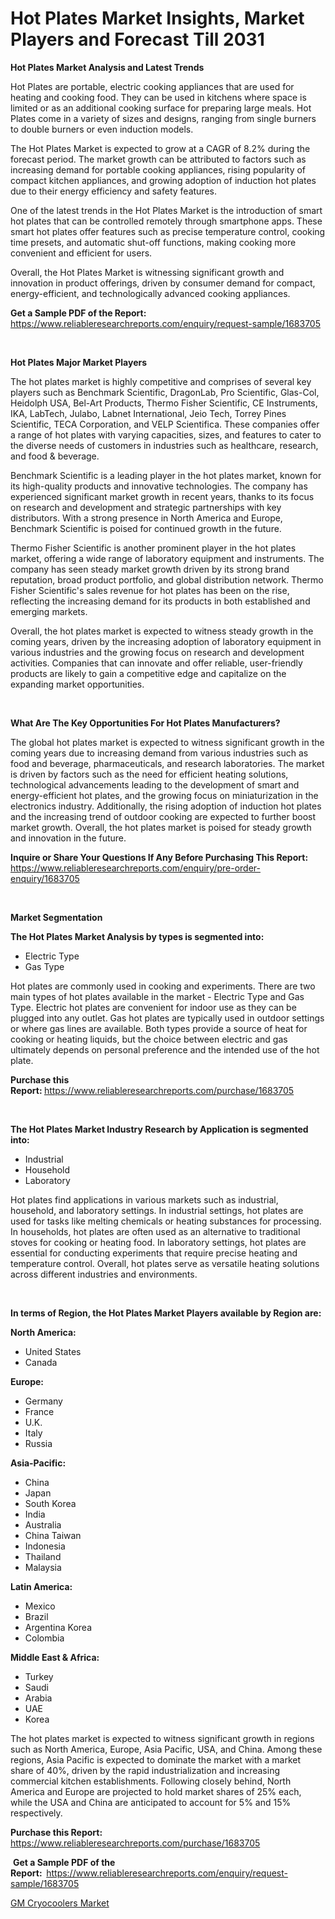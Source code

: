 <p><h1>Hot Plates Market Insights, Market Players and Forecast Till 2031</h1></p><p><strong>Hot Plates Market Analysis and Latest Trends</strong></p>
<p><p>Hot Plates are portable, electric cooking appliances that are used for heating and cooking food. They can be used in kitchens where space is limited or as an additional cooking surface for preparing large meals. Hot Plates come in a variety of sizes and designs, ranging from single burners to double burners or even induction models.</p><p>The Hot Plates Market is expected to grow at a CAGR of 8.2% during the forecast period. The market growth can be attributed to factors such as increasing demand for portable cooking appliances, rising popularity of compact kitchen appliances, and growing adoption of induction hot plates due to their energy efficiency and safety features.</p><p>One of the latest trends in the Hot Plates Market is the introduction of smart hot plates that can be controlled remotely through smartphone apps. These smart hot plates offer features such as precise temperature control, cooking time presets, and automatic shut-off functions, making cooking more convenient and efficient for users.</p><p>Overall, the Hot Plates Market is witnessing significant growth and innovation in product offerings, driven by consumer demand for compact, energy-efficient, and technologically advanced cooking appliances.</p></p>
<p><strong>Get a Sample PDF of the Report:&nbsp;</strong> <a href="https://www.reliableresearchreports.com/enquiry/request-sample/1683705">https://www.reliableresearchreports.com/enquiry/request-sample/1683705</a></p>
<p>&nbsp;</p>
<p><strong>Hot Plates Major Market Players</strong></p>
<p><p>The hot plates market is highly competitive and comprises of several key players such as Benchmark Scientific, DragonLab, Pro Scientific, Glas-Col, Heidolph USA, Bel-Art Products, Thermo Fisher Scientific, CE Instruments, IKA, LabTech, Julabo, Labnet International, Jeio Tech, Torrey Pines Scientific, TECA Corporation, and VELP Scientifica. These companies offer a range of hot plates with varying capacities, sizes, and features to cater to the diverse needs of customers in industries such as healthcare, research, and food & beverage.</p><p>Benchmark Scientific is a leading player in the hot plates market, known for its high-quality products and innovative technologies. The company has experienced significant market growth in recent years, thanks to its focus on research and development and strategic partnerships with key distributors. With a strong presence in North America and Europe, Benchmark Scientific is poised for continued growth in the future.</p><p>Thermo Fisher Scientific is another prominent player in the hot plates market, offering a wide range of laboratory equipment and instruments. The company has seen steady market growth driven by its strong brand reputation, broad product portfolio, and global distribution network. Thermo Fisher Scientific's sales revenue for hot plates has been on the rise, reflecting the increasing demand for its products in both established and emerging markets.</p><p>Overall, the hot plates market is expected to witness steady growth in the coming years, driven by the increasing adoption of laboratory equipment in various industries and the growing focus on research and development activities. Companies that can innovate and offer reliable, user-friendly products are likely to gain a competitive edge and capitalize on the expanding market opportunities.</p></p>
<p>&nbsp;</p>
<p><strong>What Are The Key Opportunities For Hot Plates Manufacturers?</strong></p>
<p><p>The global hot plates market is expected to witness significant growth in the coming years due to increasing demand from various industries such as food and beverage, pharmaceuticals, and research laboratories. The market is driven by factors such as the need for efficient heating solutions, technological advancements leading to the development of smart and energy-efficient hot plates, and the growing focus on miniaturization in the electronics industry. Additionally, the rising adoption of induction hot plates and the increasing trend of outdoor cooking are expected to further boost market growth. Overall, the hot plates market is poised for steady growth and innovation in the future.</p></p>
<p><strong>Inquire or Share Your Questions If Any Before Purchasing This Report:</strong> <a href="https://www.reliableresearchreports.com/enquiry/pre-order-enquiry/1683705">https://www.reliableresearchreports.com/enquiry/pre-order-enquiry/1683705</a></p>
<p>&nbsp;</p>
<p><strong>Market Segmentation</strong></p>
<p><strong>The Hot Plates Market Analysis by types is segmented into:</strong></p>
<p><ul><li>Electric Type</li><li>Gas Type</li></ul></p>
<p><p>Hot plates are commonly used in cooking and experiments. There are two main types of hot plates available in the market - Electric Type and Gas Type. Electric hot plates are convenient for indoor use as they can be plugged into any outlet. Gas hot plates are typically used in outdoor settings or where gas lines are available. Both types provide a source of heat for cooking or heating liquids, but the choice between electric and gas ultimately depends on personal preference and the intended use of the hot plate.</p></p>
<p><strong>Purchase this Report:&nbsp;</strong><a href="https://www.reliableresearchreports.com/purchase/1683705">https://www.reliableresearchreports.com/purchase/1683705</a></p>
<p>&nbsp;</p>
<p><strong>The Hot Plates Market Industry Research by Application is segmented into:</strong></p>
<p><ul><li>Industrial</li><li>Household</li><li>Laboratory</li></ul></p>
<p><p>Hot plates find applications in various markets such as industrial, household, and laboratory settings. In industrial settings, hot plates are used for tasks like melting chemicals or heating substances for processing. In households, hot plates are often used as an alternative to traditional stoves for cooking or heating food. In laboratory settings, hot plates are essential for conducting experiments that require precise heating and temperature control. Overall, hot plates serve as versatile heating solutions across different industries and environments.</p></p>
<p>&nbsp;</p>
<p><strong>In terms of Region, the Hot Plates Market Players available by Region are:</strong></p>
<p>
    <p> <strong> North America: </strong>
        <ul>
            <li>United States</li>
            <li>Canada</li>
        </ul>
        </p> 
    <p> <strong> Europe: </strong>
        <ul>
            <li>Germany</li>
            <li>France</li>
            <li>U.K.</li>
            <li>Italy</li>
            <li>Russia</li>
        </ul>
        </p> 
    <p> <strong> Asia-Pacific: </strong>
        <ul>
            <li>China</li>
            <li>Japan</li>
            <li>South Korea</li>
            <li>India</li>
            <li>Australia</li>
            <li>China Taiwan</li>
            <li>Indonesia</li>
            <li>Thailand</li>
            <li>Malaysia</li>
        </ul>
        </p> 
    <p> <strong> Latin America: </strong>
        <ul>
            <li>Mexico</li>
            <li>Brazil</li>
            <li>Argentina Korea</li>
            <li>Colombia</li>
        </ul>
        </p> 
    <p> <strong> Middle East & Africa: </strong>
        <ul>
            <li>Turkey</li>
            <li>Saudi</li>
            <li>Arabia</li>
            <li>UAE</li>
            <li>Korea</li>
        </ul>
    </p>
    </p>
<p><p>The hot plates market is expected to witness significant growth in regions such as North America, Europe, Asia Pacific, USA, and China. Among these regions, Asia Pacific is expected to dominate the market with a market share of 40%, driven by the rapid industrialization and increasing commercial kitchen establishments. Following closely behind, North America and Europe are projected to hold market shares of 25% each, while the USA and China are anticipated to account for 5% and 15% respectively.</p></p>
<p><strong>Purchase this Report: </strong><a href="https://www.reliableresearchreports.com/purchase/1683705">https://www.reliableresearchreports.com/purchase/1683705</a></p>
<p>&nbsp;<strong>Get a Sample PDF of the Report:&nbsp;&nbsp;</strong><a href="https://www.reliableresearchreports.com/enquiry/request-sample/1683705">https://www.reliableresearchreports.com/enquiry/request-sample/1683705</a></p>
<p><strong></strong></p>
<p><p><a href="https://github.com/mauripalmi/Market-Research-Report-List-2/blob/main/gm-cryocoolers-market.md">GM Cryocoolers Market</a></p></p>